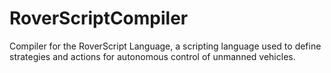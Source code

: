 # RoverScriptCompiler
Compiler for the RoverScript Language, a scripting language used to define strategies and actions for autonomous control of unmanned vehicles.
